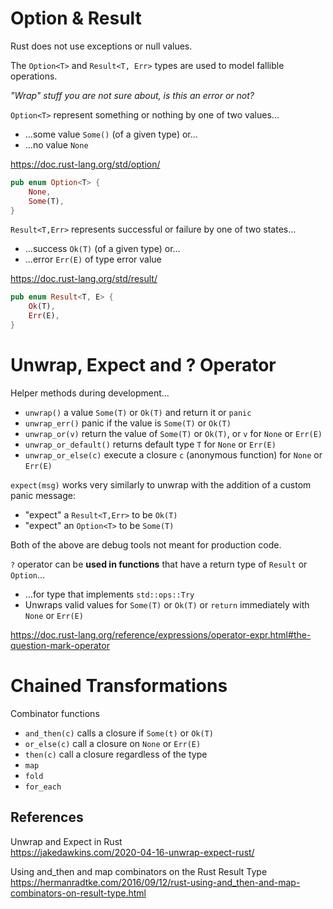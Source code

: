 # Option & Result

Rust does not use exceptions or null values.

The `Option<T>` and `Result<T, Err>` types are used to model fallible operations.

_"Wrap" stuff you are not sure about, is this an error or not?_

`Option<T>` represent something or nothing by one of two values...

* ...some value `Some()` (of a given type) or...
* ...no value `None`

<https://doc.rust-lang.org/std/option/>

```rust
pub enum Option<T> {
    None,
    Some(T),
}
```

`Result<T,Err>`  represents successful or failure by one of two states...

* ...success `Ok(T)` (of a given type) or...
* ...error `Err(E)` of type error value

<https://doc.rust-lang.org/std/result/>

```rust
pub enum Result<T, E> {
    Ok(T),
    Err(E),
}
```

# Unwrap, Expect and ? Operator

Helper methods during development...

* `unwrap()` a value `Some(T)` or `Ok(T)` and return it or `panic`
* `unwrap_err()` panic if the value is `Some(T)` or `Ok(T)`
* `unwrap_or(v)` return the value of `Some(T)` or `Ok(T)`, or `v` for `None` or `Err(E)`
* `unwrap_or_default()` returns default type `T` for `None` or `Err(E)`
* `unwrap_or_else(c)`  execute a closure `c` (anonymous function) for `None` or `Err(E)`

`expect(msg)` works very similarly to unwrap with the addition of a custom panic message:

* "expect" a `Result<T,Err>` to be `Ok(T)`
* "expect" an `Option<T>` to be `Some(T)` 

Both of the above are debug tools not meant for production code.

`?` operator can be **used in functions** that have a return type of `Result` or `Option`...

* ...for type that implements `std::ops::Try`
* Unwraps valid values for `Some(T)` or `Ok(T)` or `return` immediately with `None` or `Err(E)`

<https://doc.rust-lang.org/reference/expressions/operator-expr.html#the-question-mark-operator>

# Chained Transformations

Combinator functions

* `and_then(c)` calls a closure if `Some(t)` or `Ok(T)`
* `or_else(c)` call a closure on `None` or `Err(E)`
* `then(c)` call a closure regardless of the type
* `map`
* `fold`
* `for_each`

## References

Unwrap and Expect in Rust  
<https://jakedawkins.com/2020-04-16-unwrap-expect-rust/>

Using and_then and map combinators on the Rust Result Type   
<https://hermanradtke.com/2016/09/12/rust-using-and_then-and-map-combinators-on-result-type.html>